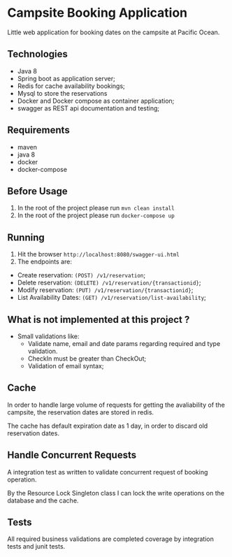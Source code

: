 # Campsite Booking Application

Little web application for booking dates on the campsite at Pacific Ocean.

## Technologies
 - Java 8
 - Spring boot as application server;
 - Redis for cache availability bookings;
 - Mysql to store the reservations
 - Docker and Docker compose as container application;
 - swagger as REST api documentation and testing;
 
## Requirements 
 - maven
 - java 8
 - docker 
 - docker-compose

## Before Usage

 1) In the root of the project please run `mvn clean install` 
 2) In the root of the project please run `docker-compose up`

## Running

1) Hit the browser `http://localhost:8080/swagger-ui.html`
2) The endpoints are:
  - Create reservation: `(POST) /v1/reservation`;
  - Delete reservation: `(DELETE) /v1/reservation/{transactionid}`;
  - Modify reservation: `(PUT) /v1/reservation/{transactionid}`;
  - List Availability Dates: `(GET) /v1/reservation/list-availability`;

## What is not implemented at this project ?

- Small validations like:
  - Validate name, email and date params regarding required and type validation.
  - CheckIn must be greater than CheckOut;
  - Validation of email syntax;

## Cache

In order to handle large volume of requests for getting the avaliability of the campsite, the reservation dates are stored in redis.

The cache has default expiration date as 1 day, in order to discard old reservation dates.

## Handle Concurrent Requests

A integration test as written to validate concurrent request of booking operation.

By the Resource Lock Singleton class I can lock the write operations on the database and the cache.

## Tests

All required business validations are completed coverage by integration tests and junit tests.



   
 
